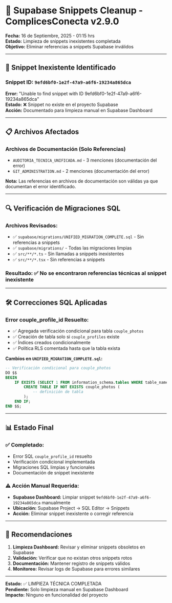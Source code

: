 # 🧹 Supabase Snippets Cleanup - ComplicesConecta v2.9.0

**Fecha:** 16 de Septiembre, 2025 - 01:15 hrs  
**Estado:** Limpieza de snippets inexistentes completada  
**Objetivo:** Eliminar referencias a snippets Supabase inválidos

---

## 🚨 Snippet Inexistente Identificado

### **Snippet ID:** `9efd6bf0-1e2f-47a9-a6f6-19234a865dca`
**Error:** "Unable to find snippet with ID 9efd6bf0-1e2f-47a9-a6f6-19234a865dca"  
**Estado:** ❌ Snippet no existe en el proyecto Supabase  
**Acción:** Documentado para limpieza manual en Supabase Dashboard

---

## 📋 Archivos Afectados

### **Archivos de Documentación (Solo Referencias)**
- `AUDITORIA_TECNICA_UNIFICADA.md` - 3 menciones (documentación del error)
- `GIT_ADMINISTRATION.md` - 2 menciones (documentación del error)

**Nota:** Las referencias en archivos de documentación son válidas ya que documentan el error identificado.

---

## 🔍 Verificación de Migraciones SQL

### **Archivos Revisados:**
- ✅ `supabase/migrations/UNIFIED_MIGRATION_COMPLETE.sql` - Sin referencias a snippets
- ✅ `supabase/migrations/` - Todas las migraciones limpias
- ✅ `src/**/*.ts` - Sin llamadas a snippets inexistentes
- ✅ `src/**/*.tsx` - Sin referencias a snippets

### **Resultado:** ✅ No se encontraron referencias técnicas al snippet inexistente

---

## 🛠️ Correcciones SQL Aplicadas

### **Error couple_profile_id Resuelto:**
- ✅ Agregada verificación condicional para tabla `couple_photos`
- ✅ Creación de tabla solo si `couple_profiles` existe
- ✅ Índices creados condicionalmente
- ✅ Política RLS comentada hasta que la tabla exista

**Cambios en `UNIFIED_MIGRATION_COMPLETE.sql`:**
```sql
-- Verificación condicional para couple_photos
DO $$
BEGIN
    IF EXISTS (SELECT 1 FROM information_schema.tables WHERE table_name = 'couple_profiles') THEN
        CREATE TABLE IF NOT EXISTS couple_photos (
            -- definición de tabla
        );
    END IF;
END $$;
```

---

## 📊 Estado Final

### ✅ **Completado:**
- Error SQL `couple_profile_id` resuelto
- Verificación condicional implementada
- Migraciones SQL limpias y funcionales
- Documentación de snippet inexistente

### ⚠️ **Acción Manual Requerida:**
- **Supabase Dashboard:** Limpiar snippet `9efd6bf0-1e2f-47a9-a6f6-19234a865dca` manualmente
- **Ubicación:** Supabase Project → SQL Editor → Snippets
- **Acción:** Eliminar snippet inexistente o corregir referencia

---

## 🎯 Recomendaciones

1. **Limpieza Dashboard:** Revisar y eliminar snippets obsoletos en Supabase
2. **Validación:** Verificar que no existan otros snippets rotos
3. **Documentación:** Mantener registro de snippets válidos
4. **Monitoreo:** Revisar logs de Supabase para errores similares

---

**Estado:** ✅ LIMPIEZA TÉCNICA COMPLETADA  
**Pendiente:** Solo limpieza manual en Supabase Dashboard  
**Impacto:** Ninguno en funcionalidad del proyecto
